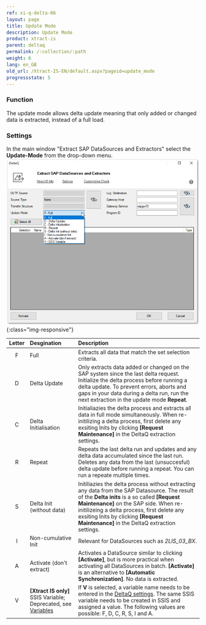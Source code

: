 ```yaml
---
ref: xi-q-delta-06
layout: page
title: Update Mode
description: Update Mode
product: xtract-is
parent: deltaq
permalink: /:collection/:path
weight: 6
lang: en_GB
old_url: /Xtract-IS-EN/default.aspx?pageid=update_mode
progressstate: 5
---
```


### Function
The update mode allows delta update meaning that only added or changed data is extracted, instead of a full load.

### Settings

In the main window "Extract SAP DataSources and Extractors" select the **Update-Mode** from the drop-down menu.
![Update-Mode2](/img/content/deltaq-extraction-seetings2.png ){:class="img-responsive"}


| Letter |  Desgination   | Description |
| :------: |:--- | :--- |
| F | Full  | Extracts all data that match the set selection criteria.|
| D | Delta Update | Only extracts data added or changed on the SAP system since the last delta request. Initialize the delta process before running a delta update. To prevent errors, aborts and gaps in your data during a delta run, run the next extraction in the update mode **Repeat**. |
| C | Delta Initialisation | Initialiazies the delta process and extracts all data in full mode simultaneously. When re-initilizing a delta process, first delete any exsiting Inits by clicking **[Request Maintenance]** in the DeltaQ extraction settings.|
| R | Repeat  | Repeats the last delta run and updates and any delta data accumulated since the last run. Deletes any data from the last (unsuccesful) delta update before running a repeat. You can run a repeate multiple times.|
| S | Delta Init (without data)   | Initiliazies the delta process without extracting any data from the SAP Datasource. The result of the **Delta inits** is a so called **[Request Maintenance]** on the SAP side. When re-initilizeing a delta process, first delete any exsiting Inits by clicking **[Request Maintenance]** in the DeltaQ extraction settings.|
| I | Non-cumulative Init    |  Relevant for DataSources such as *2LIS_03_BX*.  |
| A | Activate (don't extract)  | Activates a DataSource similar to clicking **[Activate]**, but is more practical when activating all DataSources in batch. **[Activate]** is an alternative to **[Automatic Synchronization]**.  No data is extracted. |
| V | **[Xtract IS only]** SSIS Variable; Deprecated, see [Variables](../bwcube/variables) |  If **V** is selected, a variable name needs to be entered in the [DeltaQ settings](https://help.theobald-software.com/en/xtract-is/deltaq/settings). The same SSIS variable needs to be created in SSIS and assigned a value. The following values are possible: F, D, C, R, S, I and A. |


